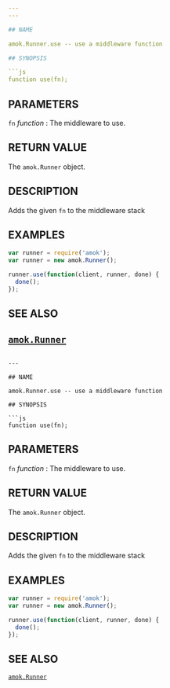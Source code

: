 ```yaml
---
---

## NAME

amok.Runner.use -- use a middleware function

## SYNOPSIS

```js
function use(fn);
```

## PARAMETERS
`fn` *function*
:   The middleware to use.

## RETURN VALUE

The `amok.Runner` object.

## DESCRIPTION

Adds the given `fn` to the middleware stack

## EXAMPLES

```js
var runner = require('amok');
var runner = new amok.Runner();

runner.use(function(client, runner, done) {
  done();
});
```

## SEE ALSO

[`amok.Runner`](amok.Runner.3.md)
---
```

---

## NAME

amok.Runner.use -- use a middleware function

## SYNOPSIS

```js
function use(fn);
```

## PARAMETERS
`fn` *function*
:   The middleware to use.

## RETURN VALUE

The `amok.Runner` object.

## DESCRIPTION

Adds the given `fn` to the middleware stack

## EXAMPLES

```js
var runner = require('amok');
var runner = new amok.Runner();

runner.use(function(client, runner, done) {
  done();
});
```

## SEE ALSO

[`amok.Runner`](amok.Runner.3.md)
